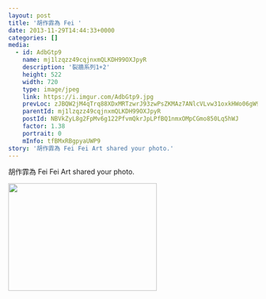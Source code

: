 ```yaml
---
layout: post
title: '胡作霏為 Fei ' 
date: 2013-11-29T14:44:33+0000 
categories: [] 
media:
  - id: AdbGtp9
    name: mj1lzqzz49cqjnxmQLKDH99OXJpyR
    description: '裂牆系列1+2'   
    height: 522
    width: 720
    type: image/jpeg
    link: https://i.imgur.com/AdbGtp9.jpg
    prevLoc: zJBQW2jM4qTrq88XDxMRTzwrJ93zwPsZKMAz7ANlcVLvw31oxkHWo06gW9WZFR7L582x1qu68m7KOYxnTon8j4KqZkUWmp3Lk9Rps3vDnNOJpqsJGzjW3OjYiD2BjVEoxNUZWmkQN4jlUZnqE5mAAof9rv3ZXQoYUY0W9BLQBgfMyP3Oy6rBFql0VX84ZmCmP72mOX7yf0Eyy6yow5uqwXOgqDAlTYKMLnDnD4fm835YjJXqt2Q4yP
    parentId: mj1lzqzz49cqjnxmQLKDH99OXJpyR
    postId: NBVkZyL8g2FpMv6g122PfvmQkrJpLPfBQ1nmxOMpCGmo850Lq5hWJ
    factor: 1.38
    portrait: 0
    mInfo: tfBMxRBgpyaUWP9
story: '胡作霏為 Fei Fei Art shared your photo.'  
---
```


胡作霏為 Fei Fei Art shared your photo.


[//]: #media:  
<a href="https://i.imgur.com/AdbGtp9.jpg"><img src="https://i.imgur.com/AdbGtp9.jpg" height="217" width="300" /></a> 
 

